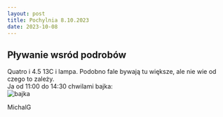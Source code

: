 ```yaml
---
layout: post
title: Pochylnia 8.10.2023
date: 2023-10-08
---
```


## Pływanie wsród podrobów  

Quatro i 4.5 13C i lampa. Podobno fale bywają tu większe, ale nie wie od czego to zależy.  
Ja od 11:00 do 14:30 chwilami bajka:  
![bajka](https://raw.githubusercontent.com/naspocie/blog/master/images/2023-10-08-Pochylnia/Pochylnia_08-10-2023.gif "bajka")  

MichalG
